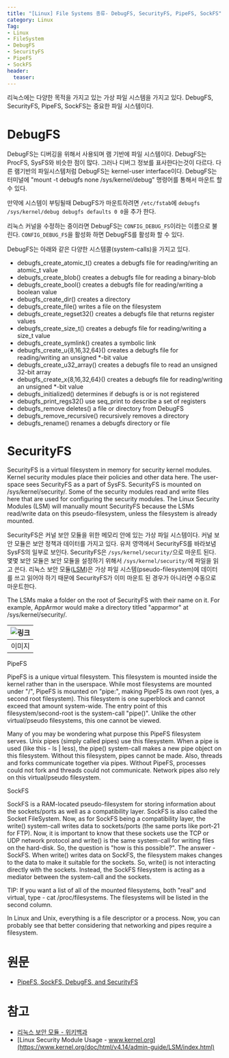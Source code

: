 ```yaml
---
title: "[Linux] File Systems 종류- DebugFS, SecurityFS, PipeFS, SockFS"
category: Linux
Tag:
- Linux
- FileSystem
- DebugFS
- SecurityFS
- PipeFS
- SockFS
header:
  teaser: 
---
```


리눅스에는 다양한 목적을 가지고 있는 가상 파일 시스템을 가지고 있다. DebugFS, SecurityFS, PipeFS, SockFS는 중요한 파일 시스템이다.

# DebugFS

DebugFS는 디버깅을 위해서 사용되며 램 기반에 파일 시스템이다. DebugFS는 ProcFS, SysFS와 비슷한 점이 많다. 그러나 디버그 정보를 표사한다는것이 다르다. 다른 램기반의 파일시스템처럼 DebugFS는 kernel-user interface이다. DebugFS는 터미널에 "mount -t debugfs none /sys/kernel/debug" 명령어를 통해서 마운트 할 수 있다.

만약에 시스템이 부팅될때 DebugFS가 마운트하려면 `/etc/fstab`에 `debugfs /sys/kernel/debug debugfs defaults 0 0`을 추가 한다.

리눅스 커널을 수정하는 중이라면 DebugFS는 `CONFIG_DEBUG_FS`이라는 이름으로 불린다. `CONFIG_DEBUG_FS`을 활성화 하면 DebugFS를 활성화 할 수 있다.

DebugFS는 아래와 같은 다양한 시스템콜(system-calls)을 가지고 있다.

* debugfs_create_atomic_t() creates a debugfs file for reading/writing an atomic_t value
* debugfs_create_blob() creates a debugfs file for reading a binary-blob
* debugfs_create_bool() creates a debugfs file for reading/writing a boolean value
* debugfs_create_dir() creates a directory
* debugfs_create_file() writes a file on the filesystem
* debugfs_create_regset32() creates a debugfs file that returns register values
* debugfs_create_size_t() creates a debugfs file for reading/writing a size_t value
* debugfs_create_symlink() creates a symbolic link
* debugfs_create_u{8,16,32,64}() creates a debugfs file for reading/writing an unsigned *-bit value
* debugfs_create_u32_array() creates a debugfs file to read an unsigned 32-bit array
* debugfs_create_x{8,16,32,64}() creates a debugfs file for reading/writing an unsigned *-bit value
* debugfs_initialized() determines if debugfs is or is not registered
* debugfs_print_regs32() use seq_print to describe a set of registers
* debugfs_remove deletes() a file or directory from DebugFS
* debugfs_remove_recursive() recursively removes a directory
* debugfs_rename() renames a debugfs directory or file


# SecurityFS

SecurityFS is a virtual filesystem in memory for security kernel modules. Kernel security modules place their policies and other data here. The user-space sees SecurityFS as a part of SysFS. SecurityFS is mounted on /sys/kernel/security/. Some of the security modules read and write files here that are used for configuring the security modules. The Linux Security Modules (LSM) will manually mount SecurityFS because the LSMs read/write data on this pseudo-filesystem, unless the filesystem is already mounted.

SecurityFS은 커널 보안 모듈을 위한 메모리 안에 있는 가상 파일 시스템이다. 커널 보안 모듈은 보안 정책과 데이터를 가지고 있다. 유저 영역에서 SecurityFS를 바라보념 SysFS의 일부로 보인다. SecurityFS은 `/sys/kernel/security/`으로 마운트 된다. 몇몇 보안 모듈은 보안 모듈을 설정하기 위해서 `/sys/kernel/security/`에 파일을 읽고 쓴다. 리눅스 보안 모듈([LSM](https://www.kernel.org/doc/html/v4.14/admin-guide/LSM/index.html))은 가상 파일 시스템(pseudo-filesystem)에 데이터를 쓰고 읽어야 하기 때문에 SecurityFS가 이미 마운트 된 경우가 아니라면 수동으로 마운트한다.

The LSMs make a folder on the root of SecurityFS with their name on it. For example, AppArmor would make a directory titled "apparmor" at /sys/kernel/security/.

|![링크]("https://www.linux.org/attachments/securityfs-png.1299/")|
|:---:|
|이미지|



PipeFS

PipeFS is a unique virtual filesystem. This filesystem is mounted inside the kernel rather than in the userspace. While most filesystems are mounted under "/", PipeFS is mounted on "pipe:", making PipeFS its own root (yes, a second root filesystem). This filesystem is one superblock and cannot exceed that amount system-wide. The entry point of this filesystem/second-root is the system-call "pipe()". Unlike the other virtual/pseudo filesystems, this one cannot be viewed.

Many of you may be wondering what purpose this PipeFS filesystem serves. Unix pipes (simply called pipes) use this filesystem. When a pipe is used (like this - ls | less), the pipe() system-call makes a new pipe object on this filesystem. Without this filesystem, pipes cannot be made. Also, threads and forks communicate together via pipes. Without PipeFS, processes could not fork and threads could not communicate. Network pipes also rely on this virtual/pseudo filesystem.


SockFS

SockFS is a RAM-located pseudo-filesystem for storing information about the sockets/ports as well as a compatibility layer. SockFS is also called the Socket FileSystem. Now, as for SockFS being a compatibility layer, the write() system-call writes data to sockets/ports (the same ports like port-21 for FTP). Now, it is important to know that these sockets use the TCP or UDP network protocol and write() is the same system-call for writing files on the hard-disk. So, the question is "how is this possible?". The answer - SockFS. When write() writes data on SockFS, the filesystem makes changes to the data to make it suitable for the sockets. So, write() is not interacting directly with the sockets. Instead, the SockFS filesystem is acting as a mediator between the system-call and the sockets.


TIP: If you want a list of all of the mounted filesystems, both "real" and virtual, type - cat /proc/filesystems. The filesystems will be listed in the second column.

In Linux and Unix, everything is a file descriptor or a process. Now, you can probably see that better considering that networking and pipes require a filesystem.

# 원문

* [PipeFS, SockFS, DebugFS, and SecurityFS](https://www.linux.org/threads/pipefs-sockfs-debugfs-and-securityfs.9638/)

# 참고

* [리눅스 보안 모듈 - 위키백과](https://ko.wikipedia.org/wiki/%EB%A6%AC%EB%88%85%EC%8A%A4_%EB%B3%B4%EC%95%88_%EB%AA%A8%EB%93%88)
* [Linux Security Module Usage - www.kernel.org](https://www.kernel.org/doc/html/v4.14/admin-guide/LSM/index.html)
